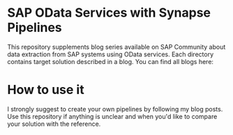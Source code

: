 # SAP OData Services with Synapse Pipelines

This repository supplements blog series available on SAP Community about data extraction from SAP systems using OData services. Each directory contains target solution described in a blog.
You can find all blogs here:

# How to use it
I strongly suggest to create your own pipelines by following my blog posts. Use this repository if anything is unclear and when you'd like to compare your solution with the reference.
